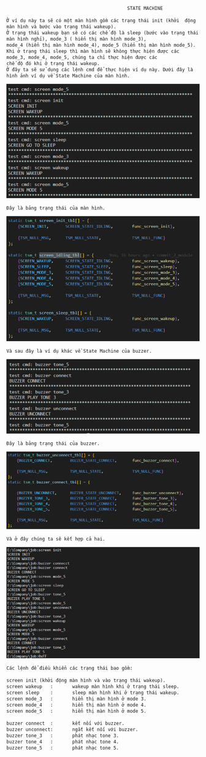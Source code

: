                                                 STATE MACHINE
    
    Ở ví dụ này ta sẽ có một màn hình gồm các trạng thái init (khởi  động màn hình và bước vào trạng thái wakeup). 
    Ở trạng thái wakeup bạn sẽ có các chế độ là sleep (bước vào trạng thái màn hình nghỉ), mode_3 ( hiển thị màn hình mode_3),
    mode_4 (hiển thị màn hình mode_4), mode_5 (hiển thị màn hình mode_5). 
    Khi ở trạng thái sleep thì màn hình sẽ không thực hiện được các mode_3, mode_4, mode_5, chúng ta chỉ thực hiện được các 
    chế độ đó khi ở trạng thái wakeup.
    Ở đây ta sẽ sử dụng các lệnh cmd để thực hiện ví dụ này. Dưới đây là hình ảnh ví dụ về State Machine của màn hình.

  ![screen result](https://github.com/VietY2000/STATE_MACHINE/blob/master/image_5.png)
    
    Đây là bảng trạng thái của màn hình.

  ![screen state machine](https://github.com/VietY2000/STATE_MACHINE/blob/master/image_3.png)

    Và sau đây là ví dụ khác về State Machine của buzzer. 
    
  ![buzzer result](https://github.com/VietY2000/STATE_MACHINE/blob/master/image_1.png)

    Đây là bảng trạng thái của buzzer.

  ![buzzer state machine](https://github.com/VietY2000/STATE_MACHINE/blob/master/image_4.png)
    
    Và ở đây chúng ta sẽ kết hợp cả hai.
  ![main result](https://github.com/VietY2000/STATE_MACHINE/blob/master/image_2.png)

    Các lệnh để điều khiển các trạng thái bao gồm:

    screen init (khởi động màn hình và vào trạng thái wakeup).
    screen wakeup   :       wakeup màn hình khi ở trạng thái sleep.
    screen sleep    :       sleep màn hình khi ở trạng thái wakeup.
    screen mode_3   :       hiển thị màn hình ở mode 3.
    screen mode_4   :       hiển thị màn hình ở mode 4.
    screen mode_5   :       hiển thị màn hình ở mode 5.

    buzzer connect  :       kết nối với buzzer.
    buzzer unconnect:       ngắt kết nối với buzzer.
    buzzer tone_3   :       phát nhạc tone 3.
    buzzer tone_4   :       phát nhạc tone 4.
    buzzer tone_5   :       phát nhạc tone 5.
